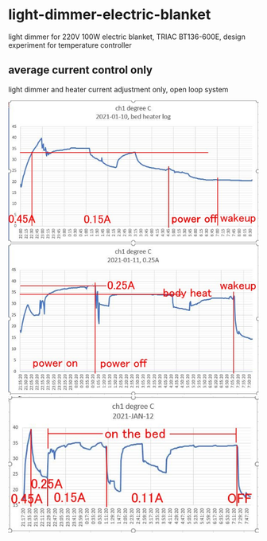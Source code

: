 # light-dimmer-electric-blanket
light dimmer for 220V 100W electric blanket, TRIAC BT136-600E, design experiment for temperature controller

## average current control only
light dimmer and heater current adjustment only, open loop system

![average_current_control_only/log_plot/2021-01-11bed-heater-plot1.jpg](average_current_control_only/log_plot/2021-01-11bed-heater-plot1.jpg)
![average_current_control_only/log_plot/2021-01-12bed-heater-plot1.jpg](average_current_control_only/log_plot/2021-01-12bed-heater-plot1.jpg)
![average_current_control_only/log_plot/2021-01-13bed-heater-plot1.jpg](average_current_control_only/log_plot/2021-01-13bed-heater-plot1.jpg)

